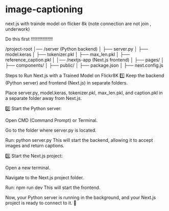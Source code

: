 # image-captioning
next js with trainde model on flicker 8k (note connection are not join , underwork)

Do this first !!!!!!!!!!!!!!!!!

/project-root
│── /server  (Python backend)
│   ├── server.py
│   ├── model.keras
│   ├── tokenizer.pkl
│   ├── max_len.pkl
│   ├── reference_caption.pkl
│
│── /nextjs-app  (Next.js frontend)
│   ├── pages/
│   ├── components/
│   ├── public/
│   ├── package.json
│   ├── next.config.js




Steps to Run Next.js with a Trained Model on Flickr8K
1️⃣ Keep the backend (Python server) and frontend (Next.js) in separate folders.

Place server.py, model.keras, tokenizer.pkl, max_len.pkl, and caption.pkl in a separate folder away from Next.js.

2️⃣ Start the Python server:

Open CMD (Command Prompt) or Terminal.

Go to the folder where server.py is located.

Run:
python server.py
This will start the backend, allowing it to accept images and return captions.

3️⃣ Start the Next.js project:

Open a new terminal.

Navigate to the Next.js project folder.

Run:
npm run dev
This will start the frontend.

Now, your Python server is running in the background, and your Next.js project is ready to connect to it. 🚀
